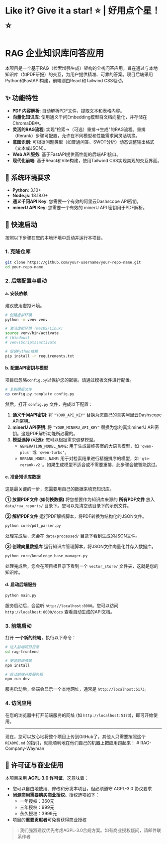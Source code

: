 # Like it? Give it a star! ⭐ | 好用点个星！⭐
# RAG 企业知识库问答应用

本项目是一个基于RAG（检索增强生成）架构的全栈问答应用，旨在通过与本地知识库（如PDF研报）的交互，为用户提供精准、可靠的答案。项目后端采用Python和FastAPI构建，前端则由React和Tailwind CSS驱动。

## ✨ 功能特性

- **PDF 内容解析**: 自动解析PDF文件，提取文本和表格内容。
- **向量化知识库**: 使用通义千问Embedding模型将文档向量化，并存储在ChromaDB中。
- **灵活的RAG流程**: 实现"检索->（可选）重排->生成"的RAG流程。重排（Rerank）步骤可配置，允许在不同模型和性能需求间灵活切换。
- **意图识别**: 可根据问题类型（如普通问答、SWOT分析）动态调整输出格式（文本或JSON）。
- **Web API服务**: 基于FastAPI提供高性能的后端API接口。
- **现代化前端**: 基于React和Vite构建，使用Tailwind CSS实现美观的交互界面。

## 🔧 系统环境要求

- **Python**: 3.10+
- **Node.js**: 18.18.0+
- **通义千问API Key**: 您需要一个有效的阿里云Dashscope API密钥。
- **minerU API Key**: 您需要一个有效的 minerU API 密钥用于PDF解析。

## 🚀 快速启动

按照以下步骤在您的本地环境中启动并运行本项目。

### 1. 克隆仓库

```bash
git clone https://github.com/your-username/your-repo-name.git
cd your-repo-name
```

### 2. 后端配置与启动

#### a. 安装依赖

建议使用虚拟环境。

```bash
# 创建虚拟环境
python -m venv venv

# 激活虚拟环境 (macOS/Linux)
source venv/bin/activate
# (Windows)
# venv\Scripts\activate

# 安装Python依赖
pip install -r requirements.txt
```

#### b. 配置API密钥与模型

项目已忽略`config.py`以保护您的密钥。请通过模板文件进行配置。

```bash
# 复制模板文件
cp config.py.template config.py
```
然后，打开 `config.py` 文件，完成以下配置：
1.  **通义千问API密钥**: 将 `"YOUR_API_KEY"` 替换为您自己的真实阿里云Dashscope API密钥。
2.  **minerU API密钥**: 将 `"YOUR_MINERU_API_KEY"` 替换为您的真实minerU API密钥。这是PDF解析功能所必需的。
3.  **模型选择 (可选)**: 您可以根据需求调整模型。
    *   `GENERATION_MODEL_NAME`: 用于生成最终答案的大语言模型，如 `'qwen-plus'` 或 `'qwen-turbo'`。
    *   `RERANK_MODEL_NAME`: 用于对检索结果进行精细排序的模型，如 `'gte-rerank-v2'`。如果生成模型不适合或不需要重排，此步骤会被智能跳过。

#### c. 准备知识库数据

这是最关键的一步，您需要用自己的数据来填充知识库。

**① 放置PDF文件 (如何换数据)**
将您想要作为知识库来源的 **所有PDF文件** 放入 `data/raw_reports/` 目录下。您可以先清空该目录下的示例文件。

**② 解析PDF文件**
运行PDF解析脚本，将PDF转换为结构化的JSON文件。

```bash
python core/pdf_parser.py
```
处理完成后，您会在 `data/processed/` 目录下看到生成的JSON文件。

**③ 创建向量数据库**
运行知识库管理脚本，将JSON文件向量化并存入数据库。

```bash
python core/knowledge_base_manager.py
```
处理完成后，您会在项目根目录下看到一个 `vector_store/` 文件夹，这就是您的知识库。

#### d. 启动后端服务

```bash
python main.py
```
服务启动后，会监听 `http://localhost:8000`。您可以访问 `http://localhost:8000/docs` 查看自动生成的API文档。

### 3. 前端启动

打开 **一个新的终端**，执行以下命令：

```bash
# 进入前端项目目录
cd rag-frontend

# 安装前端依赖
npm install

# 启动前端开发服务器
npm run dev
```
服务启动后，终端会显示一个本地网址，通常是 `http://localhost:5173`。

### 4. 访问应用

在您的浏览器中打开前端服务的网址 (如 `http://localhost:5173`)，即可开始使用。

---

现在，您可以放心地将整个项目上传到GitHub了。其他人只需要按照这个 `README.md` 的指引，就能顺利地在他们自己的机器上把应用跑起来！ # RAG-Company-Wayman

## 🧾 许可证与商业使用
本项目采用 **AGPL-3.0 许可证**，这意味着：
- 您可以自由地使用、修改和分发本项目，但必须遵守 AGPL-3.0 协议要求
- **闭源商用需要购买商业授权**。授权选项如下：
  - 一年授权：360元
  - 三年授权：999元
  - 永久授权：3999元
- 项目的**重要贡献者**可免费获得商业授权

> ℹ️ 我们强烈建议优先考虑AGPL-3.0合规方案。如有商业授权疑问，请邮件联系作者